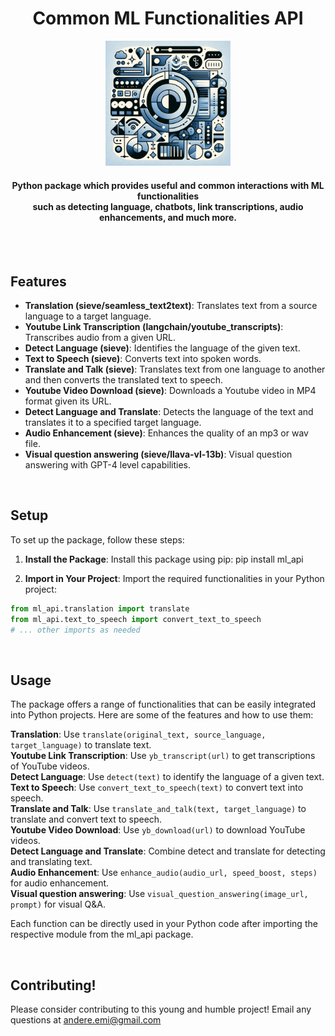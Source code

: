 
<div align="center"> 
    <h1>Common ML Functionalities API</h1>
    <img src="./cover-image.png" height="200" width="200">
    <h4>
    Python package which provides useful and common interactions with ML functionalities <br /> such as detecting language, chatbots, 
    link transcriptions, audio enhancements, and much more.  
    </h4>

</div>

<br />
<br />

## Features

- **Translation (sieve/seamless_text2text)**: Translates text from a source language to a target language.
- **Youtube Link Transcription (langchain/youtube_transcripts)**: Transcribes audio from a given URL.
- **Detect Language (sieve)**: Identifies the language of the given text.
- **Text to Speech (sieve)**: Converts text into spoken words.
- **Translate and Talk (sieve)**: Translates text from one language to another and then converts the translated text to speech.
- **Youtube Video Download (sieve)**: Downloads a Youtube video in MP4 format given its URL.
- **Detect Language and Translate**: Detects the language of the text and translates it to a specified target language.
- **Audio Enhancement (sieve)**: Enhances the quality of an mp3 or wav file. 
- **Visual question answering (sieve/llava-vl-13b)**: Visual question answering with GPT-4 level capabilities.


<br />

## Setup

To set up the package, follow these steps:

1. **Install the Package**: Install this package using pip:
pip install ml_api

2. **Import in Your Project**: Import the required functionalities in your Python project:
```python
from ml_api.translation import translate
from ml_api.text_to_speech import convert_text_to_speech
# ... other imports as needed
```

<br />

## Usage

The package offers a range of functionalities that can be easily integrated into Python projects. Here are some of the features and how to use them:

**Translation**: Use `translate(original_text, source_language, target_language)` to translate text. <br />
**Youtube Link Transcription**: Use `yb_transcript(url)` to get transcriptions of YouTube videos. <br />
**Detect Language**: Use `detect(text)` to identify the language of a given text. <br />
**Text to Speech**: Use `convert_text_to_speech(text)` to convert text into speech. <br />
**Translate and Talk**: Use `translate_and_talk(text, target_language)` to translate and convert text to speech. <br />
**Youtube Video Download**: Use `yb_download(url)` to download YouTube videos. <br />
**Detect Language and Translate**: Combine detect and translate for detecting and translating text. <br />
**Audio Enhancement**: Use `enhance_audio(audio_url, speed_boost, steps)` for audio enhancement. <br />
**Visual question answering**: Use `visual_question_answering(image_url, prompt)` for visual Q&A. <br /> 

Each function can be directly used in your Python code after importing the respective module from the ml_api package. <br />

<br />

## Contributing!
Please consider contributing to this young and humble project! 
Email any questions at andere.emi@gmail.com